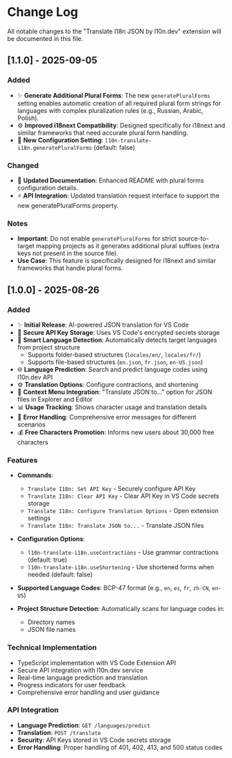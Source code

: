 # Change Log

All notable changes to the "Translate I18n JSON by l10n.dev" extension will be documented in this file.

## [1.1.0] - 2025-09-05

### Added
- ✨ **Generate Additional Plural Forms**: The new `generatePluralForms` setting enables automatic creation of all required plural form strings for languages with complex pluralization rules (e.g., Russian, Arabic, Polish).
- ⚙️ **Improved i18next Compatibility**: Designed specifically for i18next and similar frameworks that need accurate plural form handling.
- 🔧 **New Configuration Setting**: `l10n-translate-i18n.generatePluralForms` (default: false)

### Changed
- 📖 **Updated Documentation**: Enhanced README with plural forms configuration details.
- ⚡ **API Integration**: Updated translation request interface to support the new generatePluralForms property.

### Notes
- **Important**: Do not enable `generatePluralForms` for strict source-to-target mapping projects as it generates additional plural suffixes (extra keys not present in the source file).
- **Use Case**: This feature is specifically designed for i18next and similar frameworks that handle plural forms.

## [1.0.0] - 2025-08-26

### Added
- ✨ **Initial Release**: AI-powered JSON translation for VS Code
- 🔐 **Secure API Key Storage**: Uses VS Code's encrypted secrets storage
- 🎯 **Smart Language Detection**: Automatically detects target languages from project structure
  - Supports folder-based structures (`locales/en/`, `locales/fr/`)
  - Supports file-based structures (`en.json`, `fr.json`, `en-US.json`)
- 🌐 **Language Prediction**: Search and predict language codes using l10n.dev API
- ⚙️ **Translation Options**: Configure contractions, and shortening
- 📁 **Context Menu Integration**: "Translate JSON to..." option for JSON files in Explorer and Editor
- 📊 **Usage Tracking**: Shows character usage and translation details
- 🚨 **Error Handling**: Comprehensive error messages for different scenarios
- 💰 **Free Characters Promotion**: Informs new users about 30,000 free characters

### Features
- **Commands**:
  - `Translate I18n: Set API Key` - Securely configure API Key
  - `Translate I18n: Clear API Key` - Clear API Key in VS Code secrets storage
  - `Translate I18n: Configure Translation Options` - Open extension settings
  - `Translate I18n: Translate JSON to...` - Translate JSON files

- **Configuration Options**:
  - `l10n-translate-i18n.useContractions` - Use grammar contractions (default: true)
  - `l10n-translate-i18n.useShortening` - Use shortened forms when needed (default: false)

- **Supported Language Codes**: BCP-47 format (e.g., `en`, `es`, `fr`, `zh-CN`, `en-US`)

- **Project Structure Detection**: Automatically scans for language codes in:
  - Directory names
  - JSON file names

### Technical Implementation
- TypeScript implementation with VS Code Extension API
- Secure API integration with l10n.dev service
- Real-time language prediction and translation
- Progress indicators for user feedback
- Comprehensive error handling and user guidance

### API Integration
- **Language Prediction**: `GET /languages/predict`
- **Translation**: `POST /translate`
- **Security**: API Keys stored in VS Code secrets storage
- **Error Handling**: Proper handling of 401, 402, 413, and 500 status codes